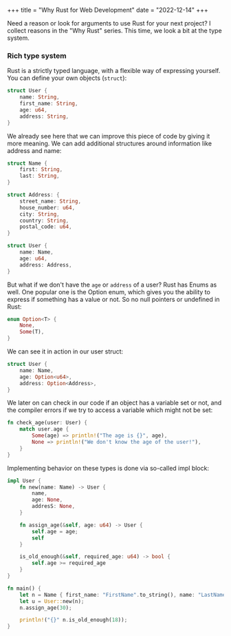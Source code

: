 +++
title = "Why Rust for Web Development"
date = "2022-12-14"
+++

Need a reason or look for arguments to use Rust for your next project? I collect reasons in the "Why Rust" series. This time, we look a bit at the type system.

### Rich type system

Rust is a strictly typed language, with a flexible way of expressing yourself. You can define your own objects (`struct`):

```rust
struct User {
    name: String,
    first_name: String,
    age: u64,
    address: String,
}
```

We already see here that we can improve this piece of code by giving it more meaning. We can add additional structures around information like address and name:

```rust
struct Name {
    first: String,
    last: String,
}

struct Address: {
    street_name: String,
    house_number: u64,
    city: String,
    country: String,
    postal_code: u64,
}

struct User {
    name: Name,
    age: u64,
    address: Address,
}

```

But what if we don't have the `age` or `address` of a user? Rust has Enums as well. One popular one is the Option enum, which gives you the ability to express if something has a value or not. So no null pointers or undefined in Rust:

```rust
enum Option<T> {
    None,
    Some(T),
}
```

We can see it in action in our user struct:

```rust
struct User {
    name: Name,
    age: Option<u64>,
    address: Option<Address>,
}
```

We later on can check in our code if an object has a variable set or not, and the compiler errors if we try to access a variable which might not be set:

```rust
fn check_age(user: User) {
    match user.age {
        Some(age) => println!("The age is {}", age),
        None => println!("We don't know the age of the user!"),
    }
}
```

Implementing behavior on these types is done via so-called impl block:

```rust
impl User {
    fn new(name: Name) -> User {
        name,
        age: None,
        addresS: None,
    }

    fn assign_age(&self, age: u64) -> User {
        self.age = age;
        self
    }

    is_old_enough(&self, required_age: u64) -> bool {
        self.age >= required_age
    }
}

fn main() {
    let n = Name { first_name: "FirstName".to_string(), name: "LastName".to_string() };
    let u = User::new(n);
    n.assign_age(30);

    println!("{}" n.is_old_enough(18));
}

```


